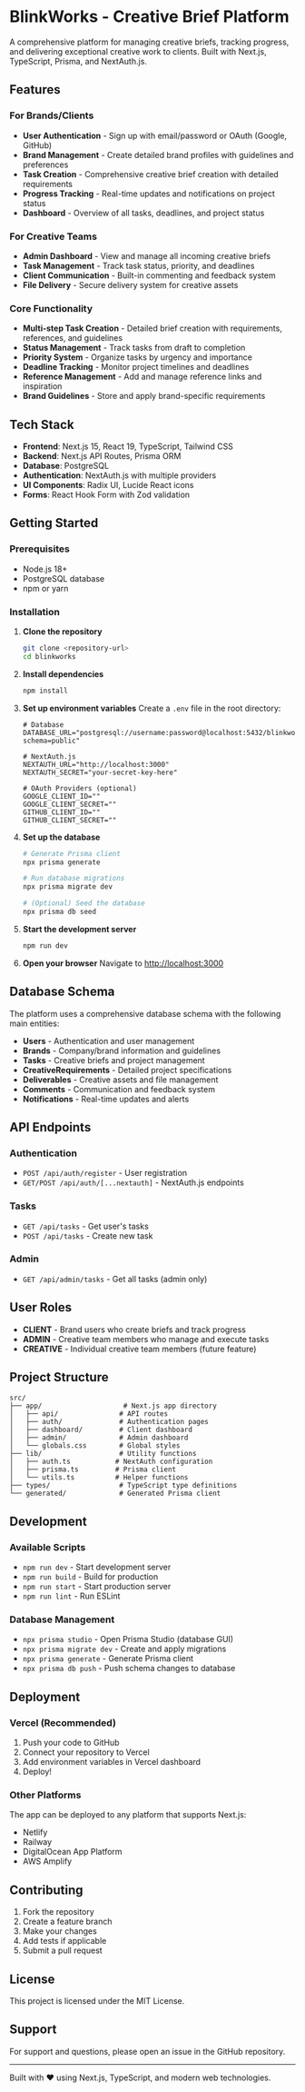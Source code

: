# BlinkWorks - Creative Brief Platform

A comprehensive platform for managing creative briefs, tracking progress, and delivering exceptional creative work to clients. Built with Next.js, TypeScript, Prisma, and NextAuth.js.

## Features

### For Brands/Clients
- **User Authentication** - Sign up with email/password or OAuth (Google, GitHub)
- **Brand Management** - Create detailed brand profiles with guidelines and preferences
- **Task Creation** - Comprehensive creative brief creation with detailed requirements
- **Progress Tracking** - Real-time updates and notifications on project status
- **Dashboard** - Overview of all tasks, deadlines, and project status

### For Creative Teams
- **Admin Dashboard** - View and manage all incoming creative briefs
- **Task Management** - Track task status, priority, and deadlines
- **Client Communication** - Built-in commenting and feedback system
- **File Delivery** - Secure delivery system for creative assets

### Core Functionality
- **Multi-step Task Creation** - Detailed brief creation with requirements, references, and guidelines
- **Status Management** - Track tasks from draft to completion
- **Priority System** - Organize tasks by urgency and importance
- **Deadline Tracking** - Monitor project timelines and deadlines
- **Reference Management** - Add and manage reference links and inspiration
- **Brand Guidelines** - Store and apply brand-specific requirements

## Tech Stack

- **Frontend**: Next.js 15, React 19, TypeScript, Tailwind CSS
- **Backend**: Next.js API Routes, Prisma ORM
- **Database**: PostgreSQL
- **Authentication**: NextAuth.js with multiple providers
- **UI Components**: Radix UI, Lucide React icons
- **Forms**: React Hook Form with Zod validation

## Getting Started

### Prerequisites

- Node.js 18+ 
- PostgreSQL database
- npm or yarn

### Installation

1. **Clone the repository**
   ```bash
   git clone <repository-url>
   cd blinkworks
   ```

2. **Install dependencies**
   ```bash
   npm install
   ```

3. **Set up environment variables**
   Create a `.env` file in the root directory:
   ```env
   # Database
   DATABASE_URL="postgresql://username:password@localhost:5432/blinkworks?schema=public"

   # NextAuth.js
   NEXTAUTH_URL="http://localhost:3000"
   NEXTAUTH_SECRET="your-secret-key-here"

   # OAuth Providers (optional)
   GOOGLE_CLIENT_ID=""
   GOOGLE_CLIENT_SECRET=""
   GITHUB_CLIENT_ID=""
   GITHUB_CLIENT_SECRET=""
   ```

4. **Set up the database**
   ```bash
   # Generate Prisma client
   npx prisma generate

   # Run database migrations
   npx prisma migrate dev

   # (Optional) Seed the database
   npx prisma db seed
   ```

5. **Start the development server**
   ```bash
   npm run dev
   ```

6. **Open your browser**
   Navigate to [http://localhost:3000](http://localhost:3000)

## Database Schema

The platform uses a comprehensive database schema with the following main entities:

- **Users** - Authentication and user management
- **Brands** - Company/brand information and guidelines
- **Tasks** - Creative briefs and project management
- **CreativeRequirements** - Detailed project specifications
- **Deliverables** - Creative assets and file management
- **Comments** - Communication and feedback system
- **Notifications** - Real-time updates and alerts

## API Endpoints

### Authentication
- `POST /api/auth/register` - User registration
- `GET/POST /api/auth/[...nextauth]` - NextAuth.js endpoints

### Tasks
- `GET /api/tasks` - Get user's tasks
- `POST /api/tasks` - Create new task

### Admin
- `GET /api/admin/tasks` - Get all tasks (admin only)

## User Roles

- **CLIENT** - Brand users who create briefs and track progress
- **ADMIN** - Creative team members who manage and execute tasks
- **CREATIVE** - Individual creative team members (future feature)

## Project Structure

```
src/
├── app/                    # Next.js app directory
│   ├── api/               # API routes
│   ├── auth/              # Authentication pages
│   ├── dashboard/         # Client dashboard
│   ├── admin/             # Admin dashboard
│   └── globals.css        # Global styles
├── lib/                   # Utility functions
│   ├── auth.ts           # NextAuth configuration
│   ├── prisma.ts         # Prisma client
│   └── utils.ts          # Helper functions
├── types/                 # TypeScript type definitions
└── generated/             # Generated Prisma client
```

## Development

### Available Scripts

- `npm run dev` - Start development server
- `npm run build` - Build for production
- `npm run start` - Start production server
- `npm run lint` - Run ESLint

### Database Management

- `npx prisma studio` - Open Prisma Studio (database GUI)
- `npx prisma migrate dev` - Create and apply migrations
- `npx prisma generate` - Generate Prisma client
- `npx prisma db push` - Push schema changes to database

## Deployment

### Vercel (Recommended)

1. Push your code to GitHub
2. Connect your repository to Vercel
3. Add environment variables in Vercel dashboard
4. Deploy!

### Other Platforms

The app can be deployed to any platform that supports Next.js:
- Netlify
- Railway
- DigitalOcean App Platform
- AWS Amplify

## Contributing

1. Fork the repository
2. Create a feature branch
3. Make your changes
4. Add tests if applicable
5. Submit a pull request

## License

This project is licensed under the MIT License.

## Support

For support and questions, please open an issue in the GitHub repository.

---

Built with ❤️ using Next.js, TypeScript, and modern web technologies.
